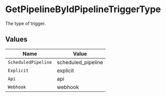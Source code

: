 # GetPipelineByIdPipelineTriggerType

The type of trigger.


## Values

| Name                | Value               |
| ------------------- | ------------------- |
| `ScheduledPipeline` | scheduled_pipeline  |
| `Explicit`          | explicit            |
| `Api`               | api                 |
| `Webhook`           | webhook             |